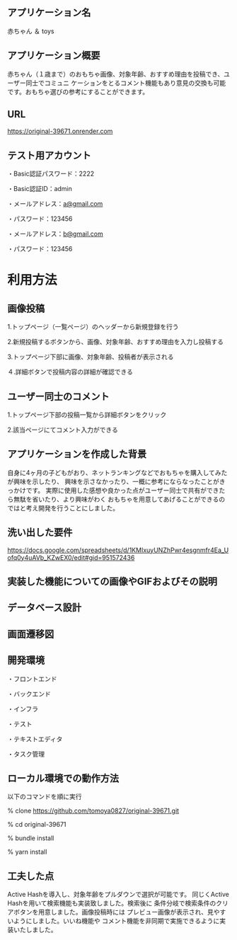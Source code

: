## アプリケーション名
赤ちゃん ＆ toys

## アプリケーション概要
赤ちゃん（１歳まで）のおもちゃ画像、対象年齢、おすすめ理由を投稿でき、ユーザー同士でコミュニ
ケーションをとるコメント機能もあり意見の交換も可能です。おもちゃ選びの参考にすることができます。

## URL
https://original-39671.onrender.com

## テスト用アカウント
・Basic認証パスワード：2222

・Basic認証ID：admin

・メールアドレス：a@gmail.com

・パスワード：123456

・メールアドレス：b@gmail.com

・パスワード：123456

# 利用方法

## 画像投稿
1.トップページ（一覧ページ）のヘッダーから新規登録を行う

2.新規投稿するボタンから、画像、対象年齢、おすすめ理由を入力し投稿する

3.トップページ下部に画像、対象年齢、投稿者が表示される

４.詳細ボタンで投稿内容の詳細が確認できる

## ユーザー同士のコメント
1.トップページ下部の投稿一覧から詳細ボタンをクリック

2.該当ページにてコメント入力ができる

## アプリケーションを作成した背景
自身に4ヶ月の子どもがおり、ネットランキングなどでおもちゃを購入してみたが興味を示したり、
興味を示さなかったり、一概に参考にならなったことがきっかけです。
実際に使用した感想や良かった点がユーザー同士で共有ができたら無駄を省いたり、より興味がわく
おもちゃを用意してあげることができるのではと考え開発を行うことにしました。

## 洗い出した要件
https://docs.google.com/spreadsheets/d/1KMIxuyUNZhPwr4esgnmfr4Ea_Uofq0y4uAVb_KZwEX0/edit#gid=951572436

## 実装した機能についての画像やGIFおよびその説明

## データベース設計

## 画面遷移図	

## 開発環境
・フロントエンド

・バックエンド

・インフラ

・テスト

・テキストエディタ

・タスク管理

## ローカル環境での動作方法
以下のコマンドを順に実行

% clone https://github.com/tomoya0827/original-39671.git

% cd original-39671

% bundle install

% yarn install

## 工夫した点
Active Hashを導入し、対象年齢をプルダウンで選択が可能です。
同じくActive Hashを用いて検索機能も実装致しました。検索後に
条件分岐で検索条件のクリアボタンを用意しました。画像投稿時には
プレビュー画像が表示され、見やすいようにしました。いいね機能や
コメント機能を非同期で実施できるように実装いたしました。